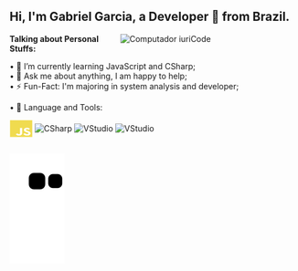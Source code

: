 <!-- Your title -->
## Hi, I'm Gabriel Garcia, a Developer 🚀 from Brazil.

<img src="https://raw.githubusercontent.com/MicaelliMedeiros/micaellimedeiros/master/image/computer-illustration.png" min-width="310px" max-width="310px" width="310px" align="right" alt="Computador iuriCode">

<p align="left"> 
  <strong>Talking about Personal Stuffs:</strong><br>
  <div>• 🌱 I’m currently learning JavaScript and CSharp;
  </div>• 💬 Ask me about anything, I am happy to help;
  <div> • ⚡️ Fun-Fact: I'm majoring in system analysis and developer;
  
<p>
<p align="left">
  • 🦄 Language and Tools: <p align="left">
   <img align="center" alt="Js" height="30" width="40" src="https://raw.githubusercontent.com/devicons/devicon/master/icons/javascript/javascript-plain.svg">
   <img align="center" alt="CSharp" height="30" width"40" src="https://cdn.jsdelivr.net/gh/devicons/devicon/icons/csharp/csharp-original.svg" />
   <img align="center" alt="VStudio" height="30" width"40" src="https://cdn.jsdelivr.net/gh/devicons/devicon/icons/cplusplus/cplusplus-original.svg" />
   <img align="center" alt="VStudio" height="30" width"40" src="https://cdn.jsdelivr.net/gh/devicons/devicon/icons/visualstudio/visualstudio-plain.svg" />


</p>
<div>

  </div><p align="left">
<div> 
  <h2 align="left"></h2>
  
  ![Snake animation](https://github.com/rafaballerini/rafaballerini/blob/output/github-contribution-grid-snake.svg)

